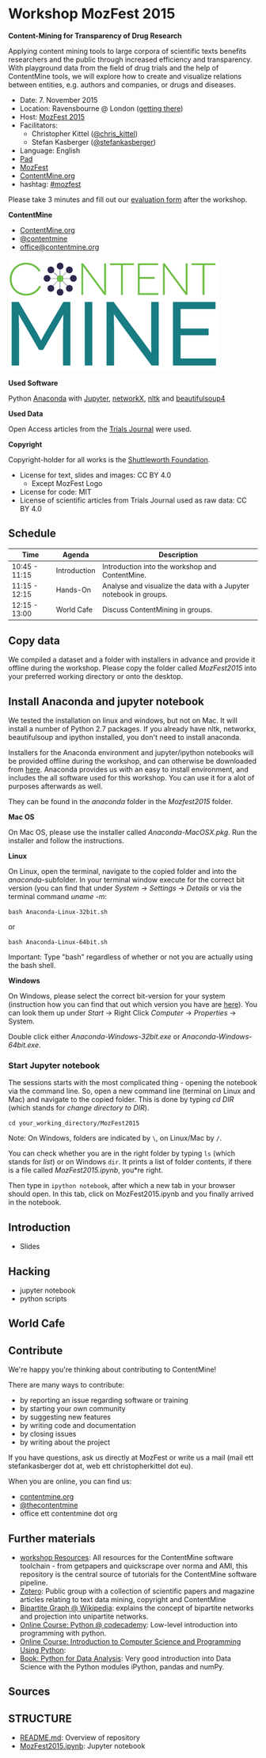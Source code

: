 Workshop MozFest 2015
==============================
**Content-Mining for Transparency of Drug Research**

Applying content mining tools to large corpora of scientific texts benefits researchers and the public through increased efficiency and transparency. With playground data from the field of drug trials and the help of ContentMine tools, we will explore how to create and visualize relations between entities, e.g. authors and companies, or drugs and diseases.

- Date: 7. November 2015
- Location: Ravensbourne @ London ([getting there](https://2015.mozillafestival.org/location))
- Host: [MozFest 2015](https://2015.mozillafestival.org/)
- Facilitators: 
	- Christopher Kittel ([@chris_kittel](https://twitter.com/chris_kittel))
	- Stefan Kasberger ([@stefankasberger](https://twitter.com/stefankasberger))
- Language: English
- [Pad](http://pads.cottagelabs.com/p/mozfest15)
- [MozFest](https://schedule.mozillafestival.org/#_session-273)
- [ContentMine.org](http://contentmine.org/events/event/mozfest15-workshop/) 
- hashtag: [#mozfest](https://twitter.com/hashtag/MozFest?src=hash)

Please take 3 minutes and fill out our [evaluation form](https://docs.google.com/forms/d/13BsoUTHnYbYn1JDYyiF_pLbrxubgVKktvDzvkl7WCgM/viewform) after the workshop.

**ContentMine**
- [ContentMine.org](http://contentmine.org/)
- [@contentmine](http://twitter.com/thecontentmine)
- office@contentmine.org

![ContentMine Logo](CM_logo.png)

**Used Software**

Python [Anaconda](https://www.continuum.io/why-anaconda) with [Jupyter](http://jupyter.org/), [networkX](https://networkx.github.io/), [nltk](http://www.nltk.org/) and [beautifulsoup4](http://www.crummy.com/software/BeautifulSoup/)

**Used Data**

Open Access articles from the [Trials Journal](http://trialsjournal.com/) were used.

**Copyright**

Copyright-holder for all works is the [Shuttleworth Foundation](http://shuttleworthfoundation.org/).
- License for text, slides and images: CC BY 4.0
	- Except MozFest Logo
- License for code: MIT
- License of scientific articles from Trials Journal used as raw data: CC BY 4.0

## Schedule

| Time          | Agenda       | Description                                                            |
|---------------|--------------|------------------------------------------------------------------------|
| 10:45 - 11:15 | Introduction | Introduction into the workshop and ContentMine.                        |
| 11:15 - 12:15 | Hands-On     | Analyse and visualize the data with a Jupyter notebook in groups. |
| 12:15 - 13:00 | World Cafe   | Discuss ContentMining in groups.                                      |



## Copy data

We compiled a dataset and a folder with installers in advance and provide it offline during the workshop. Please copy the folder called *MozFest2015* into your preferred working directory or onto the desktop.

## Install Anaconda and jupyter notebook

We tested the installation on linux and windows, but not on Mac. It will install a number of Python 2.7 packages. If you already have nltk, networkx, beautifulsoup and ipython installed, you don't need to install anaconda.

Installers for the Anaconda environment  and jupyter/ipython notebooks will be provided offline during the workshop, and can otherwise be downloaded from [here](https://www.continuum.io/downloads). Anaconda provides us with an easy to install environment, and includes the all software used for this workshop. You can use it for a alot of purposes afterwards as well.

They can be found in the *anaconda* folder in the *Mozfest2015* folder.

**Mac OS**

On Mac OS, please use the installer called *Anaconda-MacOSX.pkg*. Run the installer and follow the instructions.

**Linux**

On Linux, open the terminal, navigate to the copied folder and into the *anaconda*-subfolder. In your terminal window execute for the correct bit version (you can find that under *System* -> *Settings* -> *Details* or via the terminal command *uname -m*:
```
bash Anaconda-Linux-32bit.sh 
```
or
```
bash Anaconda-Linux-64bit.sh 
```
Important: Type "bash" regardless of whether or not you are actually using the bash shell.

**Windows**

On Windows, please select the correct bit-version for your system (instruction how you can find that out which version you have are [here](http://windows.microsoft.com/en-us/windows7/find-out-32-or-64-bit)). You can look them up under *Start* -> Right Click *Computer* -> *Properties* -> System.

Double click either *Anaconda-Windows-32bit.exe* or *Anaconda-Windows-64bit.exe*.

### Start Jupyter notebook

The sessions starts with the most complicated thing - opening the notebook via the command line. So, open a new command line (terminal on Linux and Mac) and navigate to the copied folder. This is done by typing *cd DIR* (which stands for *change directory to DIR*).

```
cd your_working_directory/MozFest2015
```

Note: On Windows, folders are indicated by `\`, on Linux/Mac by `/`.

You can check whether you are in the right folder by typing `ls` (which stands for *list*) or on Windows `dir`. It prints a list of folder contents, if there is a file called *MozFest2015.ipynb*, you*re right.

Then type in `ipython notebook`, after which a new tab in your browser should open. In this tab, click on MozFest2015.ipynb and you finally arrived in the notebook.

## Introduction
- Slides

## Hacking
- jupyter notebook
- python scripts

## World Cafe

## Contribute

We're happy you're thinking about contributing to ContentMine!

There are many ways to contribute:
- by reporting an issue regarding software or training
- by starting your own community
- by suggesting new features
- by writing code and documentation
- by closing issues
- by writing about the project

If you have questions, ask us directly at MozFest or write us a mail (mail ett stefankasberger dot at, web ett christopherkittel dot eu).

When you are online, you can find us:
- [contentmine.org](http://contentmine.org)
- [@thecontentmine](http://twitter.com/thecontentmine)
- office ett contentmine dot org

## Further materials
- [workshop Resources](https://github.com/ContentMine/workshop-resources): All resources for the ContentMine software toolchain - from getpapers and quickscrape over norma and AMI, this repository is the central source of tutorials for the ContentMine software pipeline.
- [Zotero](https://www.zotero.org/groups/contentmine): Public group with a collection of scientific papers and magazine articles relating to text data mining, copyright and ContentMine
- [Bipartite Graph @ Wikipedia](https://en.wikipedia.org/wiki/Bipartite_graph): explains the concept of bipartite networks and projection into unipartite networks.
- [Online Course: Python @ codecademy](https://www.codecademy.com/learn/python): Low-level introduction into programming with python.
- [Online Course: Introduction to Computer Science and Programming Using Python](https://courses.edx.org/courses/course-v1:MITx+6.00.1x_7+3T2015/info): 
- [Book: Python for Data Analysis](http://shop.oreilly.com/product/0636920023784.do): Very good introduction into Data Science with the Python modules iPython, pandas and numPy.

## Sources

## STRUCTURE
- [README.md](README.md): Overview of repository
- [MozFest2015.ipynb](MozFest2015.ipynb): Jupyter notebook









